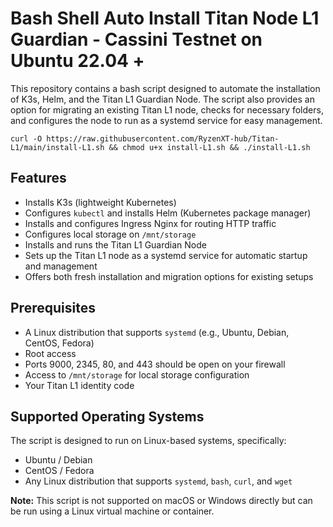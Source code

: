 # Bash Shell Auto Install Titan Node L1 Guardian - Cassini Testnet on Ubuntu 22.04 + 

This repository contains a bash script designed to automate the installation of K3s, Helm, and the Titan L1 Guardian Node. The script also provides an option for migrating an existing Titan L1 node, checks for necessary folders, and configures the node to run as a systemd service for easy management.
```
curl -O https://raw.githubusercontent.com/RyzenXT-hub/Titan-L1/main/install-L1.sh && chmod u+x install-L1.sh && ./install-L1.sh
```
## Features

- Installs K3s (lightweight Kubernetes)
- Configures `kubectl` and installs Helm (Kubernetes package manager)
- Installs and configures Ingress Nginx for routing HTTP traffic
- Configures local storage on `/mnt/storage`
- Installs and runs the Titan L1 Guardian Node
- Sets up the Titan L1 node as a systemd service for automatic startup and management
- Offers both fresh installation and migration options for existing setups

## Prerequisites

- A Linux distribution that supports `systemd` (e.g., Ubuntu, Debian, CentOS, Fedora)
- Root access
- Ports 9000, 2345, 80, and 443 should be open on your firewall
- Access to `/mnt/storage` for local storage configuration
- Your Titan L1 identity code

## Supported Operating Systems

The script is designed to run on Linux-based systems, specifically:
- Ubuntu / Debian
- CentOS / Fedora
- Any Linux distribution that supports `systemd`, `bash`, `curl`, and `wget`

**Note:** This script is not supported on macOS or Windows directly but can be run using a Linux virtual machine or container.


